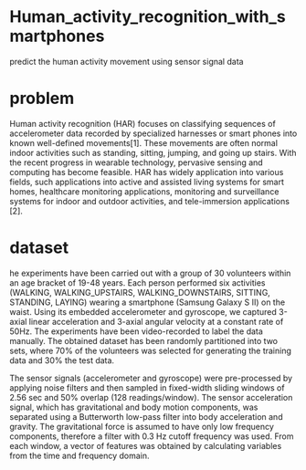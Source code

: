 # Human_activity_recognition_with_smartphones
predict the human activity movement using sensor signal data

# problem 
Human activity recognition (HAR) focuses on classifying sequences of accelerometer data recorded by specialized harnesses or smart phones into known well-defined movements[1]. These movements are often normal indoor activities such as standing, sitting, jumping, and going up stairs. With the recent progress in wearable technology, pervasive sensing and computing has become feasible. HAR has widely application into various fields, such applications into active and assisted living systems for smart homes, healthcare monitoring applications, monitoring and surveillance systems for indoor and outdoor activities, and tele-immersion applications [2].
# dataset
he experiments have been carried out with a group of 30 volunteers within an age bracket of 19-48 years. Each person performed six activities (WALKING, WALKING_UPSTAIRS, WALKING_DOWNSTAIRS, SITTING, STANDING, LAYING) wearing a smartphone (Samsung Galaxy S II) on the waist. Using its embedded accelerometer and gyroscope, we captured 3-axial linear acceleration and 3-axial angular velocity at a constant rate of 50Hz. The experiments have been video-recorded to label the data manually. The obtained dataset has been randomly partitioned into two sets, where 70% of the volunteers was selected for generating the training data and 30% the test data. 

The sensor signals (accelerometer and gyroscope) were pre-processed by applying noise filters and then sampled in fixed-width sliding windows of 2.56 sec and 50% overlap (128 readings/window). The sensor acceleration signal, which has gravitational and body motion components, was separated using a Butterworth low-pass filter into body acceleration and gravity. The gravitational force is assumed to have only low frequency components, therefore a filter with 0.3 Hz cutoff frequency was used. From each window, a vector of features was obtained by calculating variables from the time and frequency domain. 
